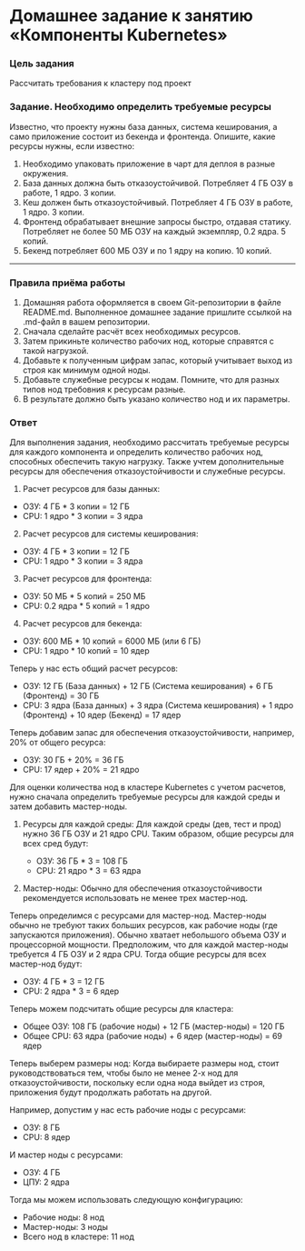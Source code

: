 # Домашнее задание к занятию «Компоненты Kubernetes»

### Цель задания

Рассчитать требования к кластеру под проект

### Задание. Необходимо определить требуемые ресурсы
Известно, что проекту нужны база данных, система кеширования, а само приложение состоит из бекенда и фронтенда. Опишите, какие ресурсы нужны, если известно:

1. Необходимо упаковать приложение в чарт для деплоя в разные окружения. 
2. База данных должна быть отказоустойчивой. Потребляет 4 ГБ ОЗУ в работе, 1 ядро. 3 копии. 
3. Кеш должен быть отказоустойчивый. Потребляет 4 ГБ ОЗУ в работе, 1 ядро. 3 копии. 
4. Фронтенд обрабатывает внешние запросы быстро, отдавая статику. Потребляет не более 50 МБ ОЗУ на каждый экземпляр, 0.2 ядра. 5 копий. 
5. Бекенд потребляет 600 МБ ОЗУ и по 1 ядру на копию. 10 копий.

----

### Правила приёма работы

1. Домашняя работа оформляется в своем Git-репозитории в файле README.md. Выполненное домашнее задание пришлите ссылкой на .md-файл в вашем репозитории.
2. Сначала сделайте расчёт всех необходимых ресурсов.
3. Затем прикиньте количество рабочих нод, которые справятся с такой нагрузкой.
4. Добавьте к полученным цифрам запас, который учитывает выход из строя как минимум одной ноды.
5. Добавьте служебные ресурсы к нодам. Помните, что для разных типов нод требовния к ресурсам разные.
6. В результате должно быть указано количество нод и их параметры.

### Ответ

Для выполнения задания, необходимо рассчитать требуемые ресурсы для каждого компонента и определить количество рабочих нод, способных обеспечить такую нагрузку. Также учтем дополнительные ресурсы для обеспечения отказоустойчивости и служебные ресурсы.

1. Расчет ресурсов для базы данных:

- ОЗУ: 4 ГБ * 3 копии = 12 ГБ
- CPU: 1 ядро * 3 копии = 3 ядра

2. Расчет ресурсов для системы кеширования:

- ОЗУ: 4 ГБ * 3 копии = 12 ГБ
- CPU: 1 ядро * 3 копии = 3 ядра

3. Расчет ресурсов для фронтенда:

- ОЗУ: 50 МБ * 5 копий = 250 МБ
- CPU: 0.2 ядра * 5 копий = 1 ядро

4. Расчет ресурсов для бекенда:

- ОЗУ: 600 МБ * 10 копий = 6000 МБ (или 6 ГБ)
- CPU: 1 ядро * 10 копий = 10 ядер

Теперь у нас есть общий расчет ресурсов:

- ОЗУ: 12 ГБ (База данных) + 12 ГБ (Система кеширования) + 6 ГБ (Фронтенд) = 30 ГБ
- CPU: 3 ядра (База данных) + 3 ядра (Система кеширования) + 1 ядро (Фронтенд) + 10 ядер (Бекенд) = 17 ядер

Теперь добавим запас для обеспечения отказоустойчивости, например, 20% от общего ресурса:

- ОЗУ: 30 ГБ + 20% = 36 ГБ
- CPU: 17 ядер + 20% = 21 ядро

Для оценки количества нод в кластере Kubernetes с учетом расчетов, нужно сначала определить требуемые ресурсы для каждой среды и затем добавить мастер-ноды.

1. Ресурсы для каждой среды: Для каждой среды (дев, тест и прод) нужно 36 ГБ ОЗУ и 21 ядро CPU. Таким образом, общие ресурсы для всех сред будут:

    - ОЗУ: 36 ГБ * 3 = 108 ГБ
    - CPU: 21 ядро * 3 = 63 ядра

2. Мастер-ноды: Обычно для обеспечения отказоустойчивости рекомендуется использовать не менее трех мастер-нод.

Теперь определимся с ресурсами для мастер-нод. Мастер-ноды обычно не требуют таких больших ресурсов, как рабочие ноды (где запускаются приложения). Обычно хватает небольшого объема ОЗУ и процессорной мощности. Предположим, что для каждой мастер-ноды требуется 4 ГБ ОЗУ и 2 ядра CPU. Тогда общие ресурсы для всех мастер-нод будут:

- ОЗУ: 4 ГБ * 3 = 12 ГБ
- CPU: 2 ядра * 3 = 6 ядер

Теперь можем подсчитать общие ресурсы для кластера:

- Общее ОЗУ: 108 ГБ (рабочие ноды) + 12 ГБ (мастер-ноды) = 120 ГБ
- Общее CPU: 63 ядра (рабочие ноды) + 6 ядер (мастер-ноды) = 69 ядер

Теперь выберем размеры нод: Когда выбираете размеры нод, стоит руководствоваться тем, чтобы было не менее 2-х нод для отказоустойчивости, поскольку если одна нода выйдет из строя, приложения будут продолжать работать на другой.

Например, допустим у нас есть рабочие ноды с ресурсами:

- ОЗУ: 8 ГБ
- CPU: 8 ядер

И мастер ноды с ресурсами:

- ОЗУ: 4 ГБ
- ЦПУ: 2 ядра

Тогда мы можем использовать следующую конфигурацию:

- Рабочие ноды: 8 нод
- Мастер-ноды:  3 ноды
- Всего нод в кластере: 11 нод
